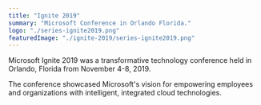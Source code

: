 ```yaml
---
title: "Ignite 2019"
summary: "Microsoft Conference in Orlando Florida."
logo: "./series-ignite2019.png"
featuredImage: "./ignite-2019/series-ignite2019.png"
---
```


Microsoft Ignite 2019 was a transformative technology conference held in Orlando, Florida from November 4-8, 2019. 

The conference showcased Microsoft's vision for empowering employees and organizations with intelligent, integrated cloud technologies.
